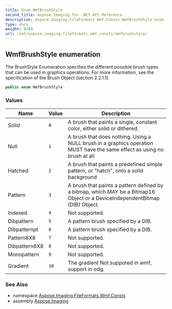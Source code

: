```yaml
---
title: Enum WmfBrushStyle
second_title: Aspose.Imaging for .NET API Reference
description: Aspose.Imaging.FileFormats.Wmf.Consts.WmfBrushStyle enum. The BrushStyle Enumeration specifies the different possible brush types that can be used in graphics operations. For more information see the specification of the Brush Object section 2.2.1.1
type: docs
weight: 8180
url: /net/aspose.imaging.fileformats.wmf.consts/wmfbrushstyle/
---
```

## WmfBrushStyle enumeration

The BrushStyle Enumeration specifies the different possible brush types that can be used in graphics operations. For more information, see the specification of the Brush Object (section 2.2.1.1).

```csharp
public enum WmfBrushStyle
```

### Values

| Name | Value | Description |
| --- | --- | --- |
| Solid | `0` | A brush that paints a single, constant color, either solid or dithered. |
| Null | `1` | A brush that does nothing. Using a NULL brush in a graphics operation MUST have the same effect as using no brush at all |
| Hatched | `2` | A brush that paints a predefined simple pattern, or "hatch", onto a solid background |
| Pattern | `3` | A brush that paints a pattern defined by a bitmap, which MAY be a Bitmap16 Object or a DeviceIndependentBitmap (DIB) Object. |
| Indexed | `4` | Not supported. |
| Dibpattern | `5` | A pattern brush specified by a DIB. |
| Dibpatternpt | `6` | A pattern brush specified by a DIB. |
| Pattern8X8 | `7` | Not supported. |
| Dibpattern8X8 | `8` | Not supported. |
| Monopattern | `9` | Not supported. |
| Gradient | `10` | The gradient Not suppoted in wmf, support in odg. |

### See Also

* namespace [Aspose.Imaging.FileFormats.Wmf.Consts](../../aspose.imaging.fileformats.wmf.consts/)
* assembly [Aspose.Imaging](../../)


